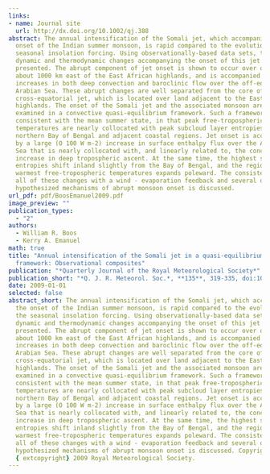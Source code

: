 ```yaml
---
links:
- name: Journal site
  url: http://dx.doi.org/10.1002/qj.388
abstract: The annual intensification of the Somali jet, which accompanies the
  onset of the Indian summer monsoon, is rapid compared to the evolution of the
  seasonal insolation forcing. Using observationally-based data sets, the
  dynamic and thermodynamic changes accompanying the onset of this jet are
  presented. The abrupt component of jet onset is shown to occur over ocean
  about 1000 km east of the East African highlands, and is accompanied by
  increases in both deep convection and baroclinic flow over the off-equatorial
  Arabian Sea. These abrupt changes are well separated from the core of the
  cross-equatorial jet, which is located over land adjacent to the East African
  highlands. The onset of the Somali jet and the associated monsoon are then
  examined in a convective quasi-equilibrium framework. Such a framework is
  consistent with the mean summer state, in that peak free-tropospheric
  temperatures are nearly collocated with peak subcloud layer entropies over the
  northern Bay of Bengal and adjacent coastal regions. Jet onset is accompanied
  by a large (O 100 W m-2) increase in surface enthalpy flux over the Arabian
  Sea that is nearly collocated with, and linearly related to, the concurrent
  increase in deep tropospheric ascent. At the same time, the highest subcloud
  entropies shift inland slightly from the Bay of Bengal, and the region of
  warmest free-tropospheric temperatures expands poleward. The consistency of
  all of these changes with a wind - evaporation feedback and several other
  hypothesized mechanisms of abrupt monsoon onset is discussed.
url_pdf: pdf/BoosEmanuel2009.pdf
image_preview: ""
publication_types:
  - "2"
authors:
  - William R. Boos
  - Kerry A. Emanuel
math: true
title: "Annual intensification of the Somali jet in a quasi-equilibrium
  framework: Observational composites"
publication: "*Quarterly Journal of the Royal Meteorological Society*"
publication_short: "*Q. J. R. Meteorol. Soc.*, **135**, 319-335, doi:10.1002/qj.388"
date: 2009-01-01
selected: false
abstract_short: The annual intensification of the Somali jet, which accompanies
  the onset of the Indian summer monsoon, is rapid compared to the evolution of
  the seasonal insolation forcing. Using observationally-based data sets, the
  dynamic and thermodynamic changes accompanying the onset of this jet are
  presented. The abrupt component of jet onset is shown to occur over ocean
  about 1000 km east of the East African highlands, and is accompanied by
  increases in both deep convection and baroclinic flow over the off-equatorial
  Arabian Sea. These abrupt changes are well separated from the core of the
  cross-equatorial jet, which is located over land adjacent to the East African
  highlands. The onset of the Somali jet and the associated monsoon are then
  examined in a convective quasi-equilibrium framework. Such a framework is
  consistent with the mean summer state, in that peak free-tropospheric
  temperatures are nearly collocated with peak subcloud layer entropies over the
  northern Bay of Bengal and adjacent coastal regions. Jet onset is accompanied
  by a large (O 100 W m-2) increase in surface enthalpy flux over the Arabian
  Sea that is nearly collocated with, and linearly related to, the concurrent
  increase in deep tropospheric ascent. At the same time, the highest subcloud
  entropies shift inland slightly from the Bay of Bengal, and the region of
  warmest free-tropospheric temperatures expands poleward. The consistency of
  all of these changes with a wind - evaporation feedback and several other
  hypothesized mechanisms of abrupt monsoon onset is discussed. Copyright
  {	extcopyright} 2009 Royal Meteorological Society.
---
```


